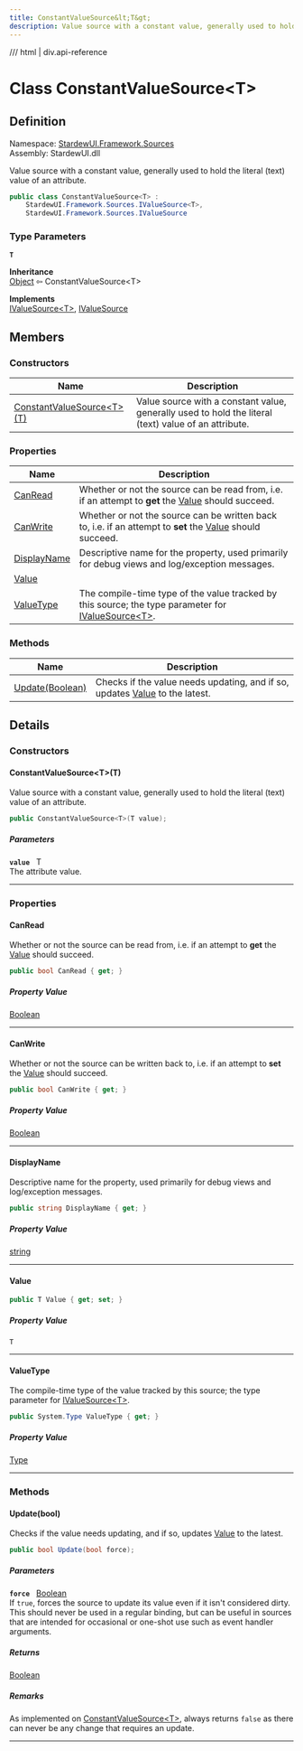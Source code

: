 ```yaml
---
title: ConstantValueSource&lt;T&gt;
description: Value source with a constant value, generally used to hold the literal (text) value of an attribute.
---
```


<link rel="stylesheet" href="/StardewUI/stylesheets/reference.css" />

/// html | div.api-reference

# Class ConstantValueSource&lt;T&gt;

## Definition

<div class="api-definition" markdown>

Namespace: [StardewUI.Framework.Sources](index.md)  
Assembly: StardewUI.dll  

</div>

Value source with a constant value, generally used to hold the literal (text) value of an attribute.

```cs
public class ConstantValueSource<T> : 
    StardewUI.Framework.Sources.IValueSource<T>, 
    StardewUI.Framework.Sources.IValueSource
```

### Type Parameters

**`T`**  


**Inheritance**  
[Object](https://learn.microsoft.com/en-us/dotnet/api/system.object) ⇦ ConstantValueSource&lt;T&gt;

**Implements**  
[IValueSource&lt;T&gt;](ivaluesource-1.md), [IValueSource](ivaluesource.md)

## Members

### Constructors

 | Name | Description |
| --- | --- |
| [ConstantValueSource&lt;T&gt;(T)](#constantvaluesourcett) | Value source with a constant value, generally used to hold the literal (text) value of an attribute. | 

### Properties

 | Name | Description |
| --- | --- |
| [CanRead](#canread) | Whether or not the source can be read from, i.e. if an attempt to **get** the [Value](ivaluesource.md#value) should succeed. | 
| [CanWrite](#canwrite) | Whether or not the source can be written back to, i.e. if an attempt to **set** the [Value](ivaluesource.md#value) should succeed. | 
| [DisplayName](#displayname) | Descriptive name for the property, used primarily for debug views and log/exception messages. | 
| [Value](#value) |  | 
| [ValueType](#valuetype) | The compile-time type of the value tracked by this source; the type parameter for [IValueSource&lt;T&gt;](ivaluesource-1.md). | 

### Methods

 | Name | Description |
| --- | --- |
| [Update(Boolean)](#updatebool) | Checks if the value needs updating, and if so, updates [Value](ivaluesource.md#value) to the latest. | 

## Details

### Constructors

#### ConstantValueSource&lt;T&gt;(T)

Value source with a constant value, generally used to hold the literal (text) value of an attribute.

```cs
public ConstantValueSource<T>(T value);
```

##### Parameters

**`value`** &nbsp; T  
The attribute value.

-----

### Properties

#### CanRead

Whether or not the source can be read from, i.e. if an attempt to **get** the [Value](ivaluesource.md#value) should succeed.

```cs
public bool CanRead { get; }
```

##### Property Value

[Boolean](https://learn.microsoft.com/en-us/dotnet/api/system.boolean)

-----

#### CanWrite

Whether or not the source can be written back to, i.e. if an attempt to **set** the [Value](ivaluesource.md#value) should succeed.

```cs
public bool CanWrite { get; }
```

##### Property Value

[Boolean](https://learn.microsoft.com/en-us/dotnet/api/system.boolean)

-----

#### DisplayName

Descriptive name for the property, used primarily for debug views and log/exception messages.

```cs
public string DisplayName { get; }
```

##### Property Value

[string](https://learn.microsoft.com/en-us/dotnet/api/system.string)

-----

#### Value



```cs
public T Value { get; set; }
```

##### Property Value

`T`

-----

#### ValueType

The compile-time type of the value tracked by this source; the type parameter for [IValueSource&lt;T&gt;](ivaluesource-1.md).

```cs
public System.Type ValueType { get; }
```

##### Property Value

[Type](https://learn.microsoft.com/en-us/dotnet/api/system.type)

-----

### Methods

#### Update(bool)

Checks if the value needs updating, and if so, updates [Value](ivaluesource.md#value) to the latest.

```cs
public bool Update(bool force);
```

##### Parameters

**`force`** &nbsp; [Boolean](https://learn.microsoft.com/en-us/dotnet/api/system.boolean)  
If `true`, forces the source to update its value even if it isn't considered dirty. This should never be used in a regular binding, but can be useful in sources that are intended for occasional or one-shot use such as event handler arguments.

##### Returns

[Boolean](https://learn.microsoft.com/en-us/dotnet/api/system.boolean)

##### Remarks

As implemented on [ConstantValueSource&lt;T&gt;](constantvaluesource-1.md), always returns `false` as there can never be any change that requires an update.

-----

